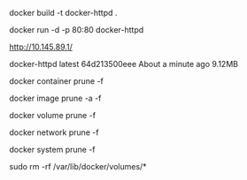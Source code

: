 docker build -t docker-httpd .

docker run -d -p 80:80 docker-httpd

http://10.145.89.1/

docker-httpd        latest              64d213500eee        About a minute ago   9.12MB

docker container prune -f

docker image prune -a -f

docker volume prune -f

docker network prune -f

docker system prune -f

sudo rm -rf /var/lib/docker/volumes/*
